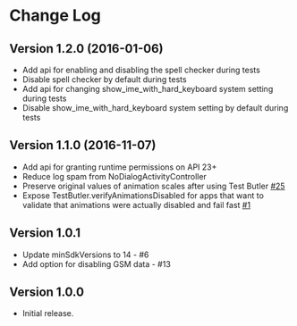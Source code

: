 # Change Log

## Version 1.2.0 (2016-01-06)

- Add api for enabling and disabling the spell checker during tests
- Disable spell checker by default during tests
- Add api for changing show_ime_with_hard_keyboard system setting during tests
- Disable show_ime_with_hard_keyboard system setting by default during tests

## Version 1.1.0 (2016-11-07)

- Add api for granting runtime permissions on API 23+
- Reduce log spam from NoDialogActivityController
- Preserve original values of animation scales after using Test Butler [#25](https://github.com/linkedin/test-butler/issues/25)
- Expose TestButler.verifyAnimationsDisabled for apps that want to validate that animations were actually disabled and fail fast [#1](https://github.com/linkedin/test-butler/issues/1)

## Version 1.0.1

- Update minSdkVersions to 14 - #6
- Add option for disabling GSM data - #13

## Version 1.0.0

- Initial release.
